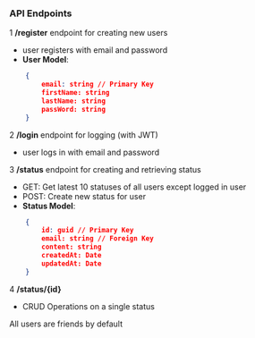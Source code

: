 ### API Endpoints

1 **/register** endpoint for creating new users
- user registers with email and password
- **User Model**:
```json
    {
        email: string // Primary Key
        firstName: string
        lastName: string
        passWord: string
    }
```

2 **/login** endpoint for logging (with JWT)
- user logs in with email and password

3 **/status** endpoint for creating and retrieving status
- GET: Get latest 10 statuses of all users except logged in user
- POST: Create new status for user
- **Status Model**:
```json
    {
        id: guid // Primary Key
        email: string // Foreign Key
        content: string
        createdAt: Date
        updatedAt: Date
    }
```

4 **/status/{id}**
- CRUD Operations on a single status

All users are friends by default